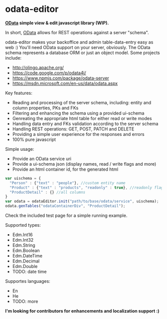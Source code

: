 # odata-editor
**<a href="http://odata.org" target="_blank">OData</a> simple view &amp; edit javascript library (WIP).**


In short, <a href="http://odata.org" target="_blank">OData</a> allows for REST operations against a server "schema".

odata-editor makes your backoffice and admin table-data-entry easy as web :)
You'll need OData support on your server, obviously. The OData schema represents a database ORM or just an object model.
Some projects include:
* http://olingo.apache.org/
* https://code.google.com/p/odata4j/
* https://www.npmjs.com/package/odata-server
* https://msdn.microsoft.com/en-us/data/odata.aspx

Key features:
* Reading and processing of the server schema, including: entity and column properties, PKs and FKs
* Filtering and enhancing the schema using a provided ui-schema
* Genreating the appropriate html table for either read or write modes
* Handling data entry and FKs validation according to the server schema
* Handling REST operations: GET, POST, PATCH and DELETE
* Providing a simple user experience for the responses and errors
* 100% pure javascript

Simple usage:
* Provide an OData service uri
* Provide a ui-schema json (display names, read / write flags and more)
* Provide an html container id, for the generated html

```javascript
var uischema = {
  "Person" : {"text" : "people"}, //custom entity name
  "Product" : {"text" : "products", "readonly" : true}, //readonly flag
  "ProductDetail" : {} //all columns
}
var odata = odataEditor.init("path/to/base/odata/service", uischema);
odata.genTables("odataContainerDiv", "ProductDetail");
```

Check the included test page for a simple running example.

Supported types:
* Edm.Int16
* Edm.Int32
* Edm.String
* Edm.Boolean
* Edm.DateTime
* Edm.Decimal
* Edm.Double
* TODO: date time

Supportes languages:
* En
* He
* TODO: more

**I'm looking for contributors for enhancements and localization support :)**

